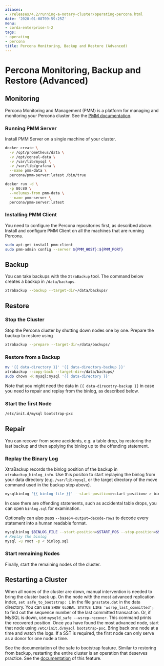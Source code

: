 ```yaml
---
aliases:
- /releases/4.2/running-a-notary-cluster/operating-percona.html
date: '2020-01-08T09:59:25Z'
menu:
- corda-enterprise-4-2
tags:
- operating
- percona
title: Percona Monitoring, Backup and Restore (Advanced)
---
```



# Percona Monitoring, Backup and Restore (Advanced)


## Monitoring

Percona Monitoring and Management (PMM) is a platform for managing and
                monitoring your Percona cluster.  See the [PMM documentation](https://www.percona.com/doc/percona-monitoring-and-management/index.html).


### Running PMM Server

Install PMM Server on a single machine of your cluster.

```sh
docker create \
  -v /opt/prometheus/data \
  -v /opt/consul-data \
  -v /var/lib/mysql \
  -v /var/lib/grafana \
  --name pmm-data \
  percona/pmm-server:latest /bin/true

docker run -d \
  -p 80:80 \
  --volumes-from pmm-data \
  --name pmm-server \
  percona/pmm-server:latest
```

### Installing PMM  Client

You need to configure the Percona repositories first, as described above.
                    Install and configure PMM Client on all the machines that are running Percona.

```sh
sudo apt-get install pmm-client
sudo pmm-admin config --server ${PMM_HOST}:${PMM_PORT}
```

## Backup

You can take backups with the `XtraBackup` tool. The command below creates a
                backup in `/data/backups`.

```sh
xtrabackup --backup --target-dir=/data/backups/
```

## Restore


### Stop the Cluster

Stop the Percona cluster by shutting down nodes one by one. Prepare the backup to restore using

```sh
xtrabackup --prepare --target-dir=/data/backups/
```

### Restore from a Backup

```sh
mv '{{ data-directory }}' '{{ data-directory-backup }}'
xtrabackup --copy-back --target-dir=/data/backups/
sudo chown -R mysql:mysql '{{ data-directory }}'
```
Note that you might need the data in `{{ data-direcotry-backup }}` in case you
                    need to repair and replay from the binlog, as described below.


### Start the first Node

```sh
/etc/init.d/mysql bootstrap-pxc
```

## Repair

You can recover from some accidents, e.g. a table drop, by restoring the last
                backup and then applying the binlog up to the offending statement.


### Replay the Binary Log

XtraBackup records the binlog position of the backup in
                    `xtrabackup_binlog_info`. Use this positon to start replaying the binlog from
                    your data directory (e.g. `/var/lib/mysql`, or the target directory of the move command
                    used in the backup step above).

```sh
mysqlbinlog '{{ binlog-file }}' --start-position=<start-position> > binlog.sql
```
In case there are offending statements, such as
                    accidental table drops, you can open `binlog.sql` for examination.

Optionally can also pass `--base64-output=decode-rows` to decode every statement into a human readable format.

```sh
mysqlbinlog $BINLOG_FILE --start-position=$START_POS --stop-position=$STOP_POS > binlog.sql
# Replay the binlog
mysql -u root -p < binlog.sql
```

### Start remaining Nodes

Finally, start the remaining nodes of the cluster.


## Restarting a Cluster

When all nodes of the cluster are down, manual intervention is needed to bring
                the cluster back up. On the node with the most advanced replication index,
                `set safe_to_bootstrap: 1` in the file `grastate.dat` in the data directory.
                You can use `SHOW GLOBAL STATUS LIKE 'wsrep_last_committed';` to find out the
                sequence number of the last committed transaction. Or, if MySQL is down, use
                `mysqld_safe --wsrep-recover`. This command prints the recovered position.
                Once you have found the most advanced node, start that node using
                `/etc/init.d/mysql bootstrap-pxc`. Bring back one node at a time and watch
                the logs. If a SST is required, the first node can only serve as a donor for
                one node a time.

See the documentation of the safe to bootstrap feature. Similar to restoring
                from backup, restarting the entire cluster is an operation that deserves
                practice. See the [documentation](http://galeracluster.com/2016/11/introducing-the-safe-to-bootstrap-feature-in-galera-cluster/)
                of this feature.


